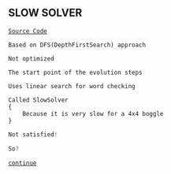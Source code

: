 ## SLOW SOLVER
[`Source Code`](https://github.com/tafo/BoggleSolver/blob/SlowSolver/BoggleSolver.Library/SlowSolver.cs)
```
Based on DFS(DepthFirstSearch) approach

Not optimized

The start point of the evolution steps

Uses linear search for word checking

Called SlowSolver
{
    Because it is very slow for a 4x4 boggle
}
```
```csharp
Not satisfied!

So? 
```
[`continue`](https://github.com/tafo/BoggleSolver/tree/BinarySolver)